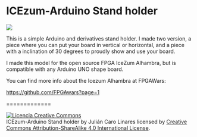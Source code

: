 # ICEzum-Arduino Stand holder

<img src="./images/icezum_arduino.JPG" align="center">

This is a simple Arduino and derivatives stand holder. I made two version, a piece where you can put your board in vertical or horizontal, and a piece with a inclination of 30 degrees to proudly show and use your board.

I made this model for the open source FPGA IceZum Alhambra, but is compatible with any Arduino UNO shape board.

You can find more info about the Icezum Alhambra at FPGAWars:

https://github.com/FPGAwars?page=1


=============

<a rel="license" href="http://creativecommons.org/licenses/by-sa/4.0/"><img alt="Licencia Creative Commons" style="border-width:0" src="https://i.creativecommons.org/l/by-sa/4.0/88x31.png" /></a><br /><span xmlns:dct="http://purl.org/dc/terms/" property="dct:title">ICEzum-Arduino Stand holder</span> by <span xmlns:cc="http://creativecommons.org/ns#" property="cc:attributionName">Julián Caro Linares</span> licensed by <a rel="license" href="http://creativecommons.org/licenses/by-sa/4.0/">Creative Commons Attribution-ShareAlike 4.0 International License</a>.<br /><br />
